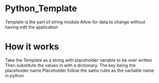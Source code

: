 # Python_Template

Template is the part of string module
Allow for data to change without having edit the application 


How it works
=========================
Take the Template as a string with placeholder variable to be over written
Then substitute the values in with a dictionary. The key being the placeholder name
Placeholder follow the same rules as the varilable name in python
